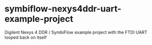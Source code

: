 # symbiflow-nexys4ddr-uart-example-project
Digilent Nexys 4 DDR / SymbiFlow example project with the FTDI UART looped back on itself
